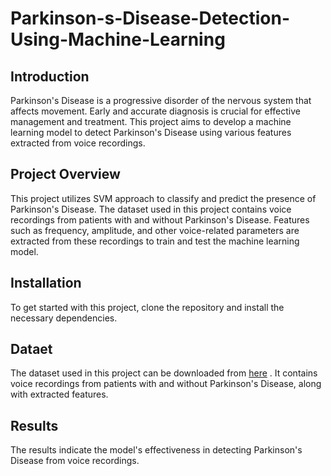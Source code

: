 # Parkinson-s-Disease-Detection-Using-Machine-Learning
## Introduction
Parkinson's Disease is a progressive disorder of the nervous system that affects movement. Early and accurate diagnosis is crucial for effective management and treatment. This project aims to develop a machine learning model to detect Parkinson's Disease using various features extracted from voice recordings.

## Project Overview
This project utilizes SVM approach to classify and predict the presence of Parkinson's Disease. The dataset used in this project contains voice recordings from patients with and without Parkinson's Disease. Features such as frequency, amplitude, and other voice-related parameters are extracted from these recordings to train and test the machine learning model.

## Installation
To get started with this project, clone the repository and install the necessary dependencies.

## Dataet
The dataset used in this project can be downloaded from [here](https://www.kaggle.com/datasets/vikasukani/parkinsons-disease-data-set) . It contains voice recordings from patients with and without Parkinson's Disease, along with extracted features.

## Results
The results indicate the model's effectiveness in detecting Parkinson's Disease from voice recordings.

